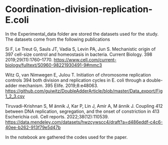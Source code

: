 # Coordination-division-replication-E.coli

In the Experimental_data folder are stored the datasets used for the study. 
The datasets come from the following publications

Si F, Le Treut G, Sauls JT, Vadia S, Levin PA, Jun S. Mechanistic origin of 397 cell-size control and homeostasis in bacteria. Current Biology. 398 2019;29(11):1760–1770. https://www.cell.com/current-biology/fulltext/S0960-98221930491-9#mmc3

Witz G, van Nimwegen E, Julou T. Initiation of chromosome replication controls 394 both division and replication cycles in E. coli through a double-adder mechanism. 395 Elife. 2019;8:e48063. https://github.com/guiwitz/DoubleAdderArticle/blob/master/Data_export/Fig1_2_3.csv

Tiruvadi-Krishnan S, M ̈annik J, Kar P, Lin J, Amir A, M ̈annik J. Coupling 412 between DNA replication, segregation, and the onset of constriction in 413 Escherichia coli. Cell reports. 2022;38(12):110539. https://data.mendeley.com/datasets/hwzcywscc4/draft?a=d486eddf-c4c6-40ee-b262-913f79e5d47b

In the notebook are gathered the codes used for the paper.
